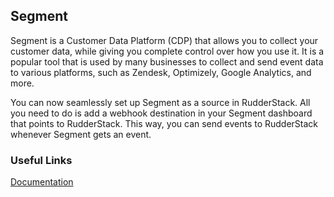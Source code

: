 ## Segment

Segment is a Customer Data Platform (CDP) that allows you to collect your customer data, while giving you complete control over how you use it. It is a popular tool that is used by many businesses to collect and send event data to various platforms, such as Zendesk, Optimizely, Google Analytics, and more.

You can now seamlessly set up Segment as a source in RudderStack. All you need to do is add a webhook destination in your Segment dashboard that points to RudderStack. This way, you can send events to RudderStack whenever Segment gets an event.

### Useful Links

[Documentation](https://docs.rudderstack.com/sources/segment)
